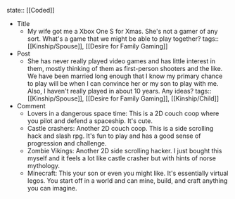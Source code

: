 state:: [[Coded]]

- Title
	- My wife got me a Xbox One S for Xmas. She's not a gamer of any sort. What's a game that we might be able to play together?
	  tags:: [[Kinship/Spouse]], [[Desire for Family Gaming]]
- Post
	- She has never really played video games and has little interest in them, mostly thinking of them as first-person shooters and the like. We have been married long enough that I know my primary chance to play will be when I can convince her or my son to play with me. Also, I haven't really played in about 10 years. Any ideas?
	  tags:: [[Kinship/Spouse]], [[Desire for Family Gaming]], [[Kinship/Child]]
- Comment
	- Lovers in a dangerous space time: This is a 2D couch coop where you pilot and defend a spaceship. It's cute.
	- Castle crashers: Another 2D couch coop. This is a side scrolling hack and slash rpg. It's fun to play and has a good sense of progression and challenge.
	- Zombie Vikings: Another 2D side scrolling hacker. I just bought this myself and it feels a lot like castle crasher but with hints of norse mythology.
	- Minecraft: This your son or even you might like. It's essentially virtual legos. You start off in a world and can mine, build, and craft anything you can imagine.